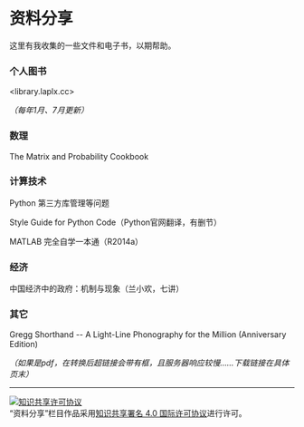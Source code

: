 # 资料分享

这里有我收集的一些文件和电子书，以期帮助。

### 个人图书

<library.laplx.cc>

*（每年1月、7月更新）*

### 数理

The Matrix and Probability Cookbook

### 计算技术

Python 第三方库管理等问题

Style Guide for Python Code（Python官网翻译，有删节）

MATLAB 完全自学一本通（R2014a）

### 经济

中国经济中的政府：机制与现象（兰小欢，七讲）

### 其它

Gregg Shorthand -- A Light-Line Phonography for the Million (Anniversary Edition)

*（如果是pdf，在转换后超链接会带有框，且服务器响应较慢……下载链接在具体页末）*

---

<a rel="license" href="http://creativecommons.org/licenses/by/4.0/"><img alt="知识共享许可协议" style="border-width:0" src="https://i.creativecommons.org/l/by/4.0/88x31.png" /></a><br />“资料分享”栏目作品采用<a rel="license" href="http://creativecommons.org/licenses/by/4.0/">知识共享署名 4.0 国际许可协议</a>进行许可。